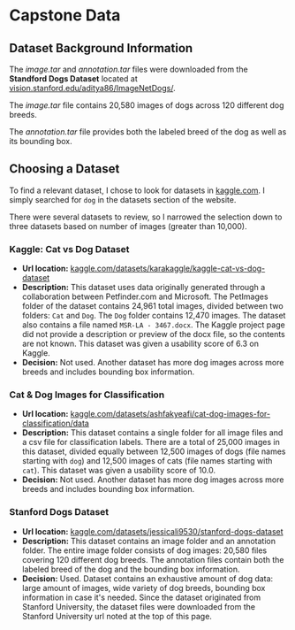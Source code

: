 # Capstone Data

## Dataset Background Information

The *image.tar* and *annotation.tar* files were downloaded from the **Standford Dogs Dataset** located at [vision.stanford.edu/aditya86/ImageNetDogs/](http://vision.stanford.edu/aditya86/ImageNetDogs/). 

The *image.tar* file contains 20,580 images of dogs across 120 different dog breeds. 

The *annotation.tar* file provides both the labeled breed of the dog as well as its bounding box.

## Choosing a Dataset

To find a relevant dataset, I chose to look for datasets in [kaggle.com](kaggle.com). I simply searched for `dog` in the datasets section of the website.

There were several datasets to review, so I narrowed the selection down to three datasets based on number of images (greater than 10,000).

### Kaggle: Cat vs Dog Dataset
* **Url location:** [kaggle.com/datasets/karakaggle/kaggle-cat-vs-dog-dataset](https://www.kaggle.com/datasets/karakaggle/kaggle-cat-vs-dog-dataset)
* **Description:** This dataset uses data originally generated through a collaboration between Petfinder.com and Microsoft. The PetImages folder of the dataset contains 24,961 total images, divided between two folders: `Cat` and `Dog`. The `Dog` folder contains 12,470 images. The dataset also contains a file named `MSR-LA - 3467.docx`. The Kaggle project page did not provide a description or preview of the docx file, so the contents are not known. This dataset was given a usability score of 6.3 on Kaggle.
* **Decision:** Not used. Another dataset has more dog images across more breeds and includes bounding box information. 

### Cat & Dog Images for Classification
* **Url location:** [kaggle.com/datasets/ashfakyeafi/cat-dog-images-for-classification/data](https://www.kaggle.com/datasets/ashfakyeafi/cat-dog-images-for-classification/data)
* **Description:** This dataset contains a single folder for all image files and a csv file for classification labels. There are a total of 25,000 images in this dataset, divided equally between 12,500 images of dogs (file names starting with `dog`) and 12,500 images of cats (file names starting with `cat`). This dataset was given a usability score of 10.0.
* **Decision:** Not used. Another dataset has more dog images across more breeds and includes bounding box information.

### Stanford Dogs Dataset
* **Url location:** [kaggle.com/datasets/jessicali9530/stanford-dogs-dataset](https://www.kaggle.com/datasets/jessicali9530/stanford-dogs-dataset)
* **Description:** This dataset contains an image folder and an annotation folder. The entire image folder consists of dog images: 20,580 files covering 120 different dog breeds. The annotation files contain both the labeled breed of the dog and the bounding box information.
* **Decision:** Used. Dataset contains an exhaustive amount of dog data: large amount of images, wide variety of dog breeds, bounding box information in case it's needed. Since the dataset originated from Stanford University, the dataset files were downloaded from the Stanford University url noted at the top of this page.
